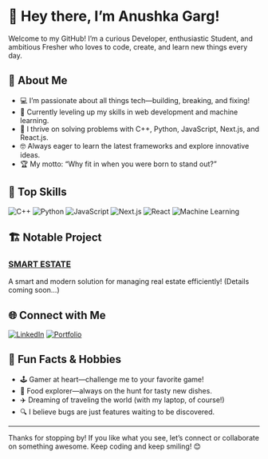 # 👋 Hey there, I’m Anushka Garg!

Welcome to my GitHub! I’m a curious Developer, enthusiastic Student, and ambitious Fresher who loves to code, create, and learn new things every day.

## 🚀 About Me
- 💻 I’m passionate about all things tech—building, breaking, and fixing!
- 🌱 Currently leveling up my skills in web development and machine learning.
- 🎯 I thrive on solving problems with C++, Python, JavaScript, Next.js, and React.js.
- 🤓 Always eager to learn the latest frameworks and explore innovative ideas.
- 🏆 My motto: “Why fit in when you were born to stand out?”

## 🌟 Top Skills
![C++](https://img.shields.io/badge/-C++-00599C?style=flat-square&logo=cplusplus&logoColor=white)
![Python](https://img.shields.io/badge/-Python-3776AB?style=flat-square&logo=python&logoColor=white)
![JavaScript](https://img.shields.io/badge/-JavaScript-F7DF1E?style=flat-square&logo=javascript&logoColor=black)
![Next.js](https://img.shields.io/badge/-Next.js-000000?style=flat-square&logo=nextdotjs&logoColor=white)
![React](https://img.shields.io/badge/-React-61DAFB?style=flat-square&logo=react&logoColor=white)
![Machine Learning](https://img.shields.io/badge/-Machine%20Learning-FF6F00?style=flat-square&logo=python&logoColor=white)

## 🏗️ Notable Project
### [SMART ESTATE](#)
A smart and modern solution for managing real estate efficiently! (Details coming soon…)

## 🌐 Connect with Me
[![LinkedIn](https://img.shields.io/badge/LinkedIn-Anushka%20Garg-blue?style=flat-square&logo=linkedin)](https://www.linkedin.com/in/anushka-garg-28664922b/)
[![Portfolio](https://img.shields.io/badge/Portfolio-Visit%20Site-green?style=flat-square&logo=google-chrome)](https://portfolio-website-7-72vs.onrender.com/)

## 🎲 Fun Facts & Hobbies
- 🕹️ Gamer at heart—challenge me to your favorite game!
- 🥘 Food explorer—always on the hunt for tasty new dishes.
- ✈️ Dreaming of traveling the world (with my laptop, of course!)
- 🔍 I believe bugs are just features waiting to be discovered.

---

Thanks for stopping by! If you like what you see, let’s connect or collaborate on something awesome. Keep coding and keep smiling! 😊
